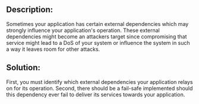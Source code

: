 ## Description:

Sometimes your application has certain external dependencies which may strongly
influence your application's operation. These external dependencies
might become an attackers target since compromising that service might lead to
a DoS of your system or influence the system in such a way it leaves room for other
attacks.

## Solution:

First, you must identify which external dependencies your application relays on
for its operation. Second, there should be a fail-safe implemented should this dependency ever
fail to deliver its services towards your application.
